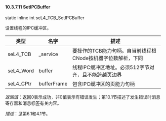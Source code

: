 #### 10.3.7.11  SetIPCBuffer

static inline int seL4_TCB_SetIPCBuffer

设置线程的IPC缓冲区。

类型 | 名字 | 描述
--- | --- | ---
seL4_TCB | _service | 要操作的TCB能力句柄。自当前线程根CNode按机器字位数解析，下同
seL4_Word | buffer | 线程IPC缓冲区地址。必须512字节对齐，且不能跨越页边界
seL4_CPtr | bufferFrame | 包含IPC缓冲区的页能力句柄

*返回值*：返回0表示成功，非0值表示有错误发生；第10.1节描述了发生错误时消息寄存器和消息标签有关内容。

*描述*：见第6.1和4.1节。
